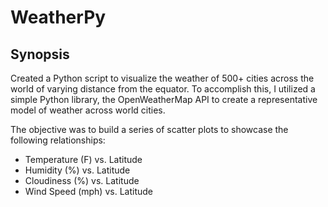# WeatherPy

## Synopsis 


Created a Python script to visualize the weather of 500+ cities across the world of varying distance from the equator. To accomplish this, I utilized a simple Python library, the OpenWeatherMap API to create a representative model of weather across world cities.

The objective was to build a series of scatter plots to showcase the following relationships:

- Temperature (F) vs. Latitude
- Humidity (%) vs. Latitude
- Cloudiness (%) vs. Latitude
- Wind Speed (mph) vs. Latitude
